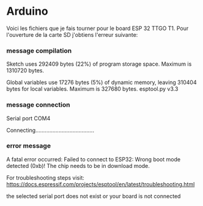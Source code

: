 # Arduino

Voici les fichiers que je fais tourner pour le board ESP 32 TTGO T1. Pour l'ouverture de la carte SD j'obtiens l'erreur suivante: 

### message compilation
Sketch uses 292409 bytes (22%) of program storage space. Maximum is 1310720 bytes.

Global variables use 17276 bytes (5%) of dynamic memory, leaving 310404 bytes for local variables. Maximum is 327680 bytes.
esptool.py v3.3

### message connection 
Serial port COM4

Connecting......................................

### error message
A fatal error occurred: Failed to connect to ESP32: Wrong boot mode detected (0xb)! The chip needs to be in download mode.

For troubleshooting steps visit: https://docs.espressif.com/projects/esptool/en/latest/troubleshooting.html

the selected serial port does not exist or your board is not connected
